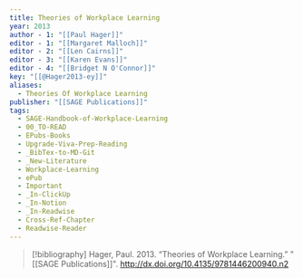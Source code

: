 ```yaml
---
title: Theories of Workplace Learning
year: 2013
author - 1: "[[Paul Hager]]"
editor - 1: "[[Margaret Malloch]]"
editor - 2: "[[Len Cairns]]"
editor - 3: "[[Karen Evans]]"
editor - 4: "[[Bridget N O'Connor]]"
key: "[[@Hager2013-ey]]"
aliases:
  - Theories Of Workplace Learning
publisher: "[[SAGE Publications]]"
tags:
  - SAGE-Handbook-of-Workplace-Learning
  - 00_TO-READ
  - EPubs-Books
  - Upgrade-Viva-Prep-Reading
  - _BibTex-to-MD-Git
  - _New-Literature
  - Workplace-Learning
  - ePub
  - Important
  - _In-ClickUp
  - _In-Notion
  - _In-Readwise
  - Cross-Ref-Chapter
  - Readwise-Reader
---
```


> [!bibliography]
> Hager, Paul. 2013. “Theories of Workplace Learning.” "[[SAGE Publications]]". http://dx.doi.org/10.4135/9781446200940.n2